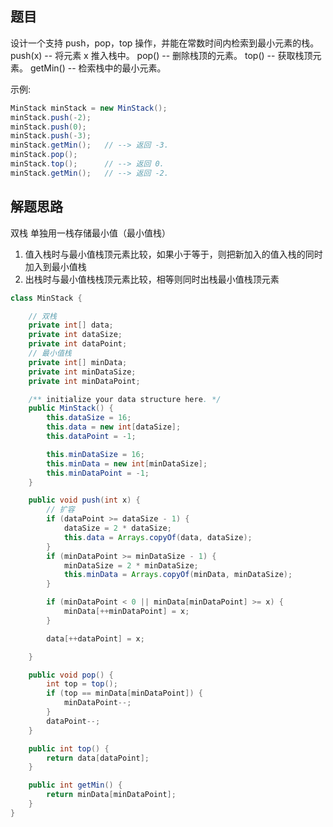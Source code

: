 ## 题目

设计一个支持 push，pop，top 操作，并能在常数时间内检索到最小元素的栈。 
 push(x) -- 将元素 x 推入栈中。 
 pop() -- 删除栈顶的元素。 
 top() -- 获取栈顶元素。 
 getMin() -- 检索栈中的最小元素。 
    

示例: 
```java
MinStack minStack = new MinStack();
minStack.push(-2);
minStack.push(0);
minStack.push(-3);
minStack.getMin();   // --> 返回 -3.
minStack.pop();
minStack.top();      // --> 返回 0.
minStack.getMin();   // --> 返回 -2.
```

## 解题思路

双栈 单独用一栈存储最小值（最小值栈）
1. 值入栈时与最小值栈顶元素比较，如果小于等于，则把新加入的值入栈的同时加入到最小值栈
2. 出栈时与最小值栈栈顶元素比较，相等则同时出栈最小值栈顶元素

```java
class MinStack {

    // 双栈
    private int[] data;
    private int dataSize;
    private int dataPoint;
    // 最小值栈
    private int[] minData;
    private int minDataSize;
    private int minDataPoint;

    /** initialize your data structure here. */
    public MinStack() {
        this.dataSize = 16;
        this.data = new int[dataSize];
        this.dataPoint = -1;

        this.minDataSize = 16;
        this.minData = new int[minDataSize];
        this.minDataPoint = -1;
    }

    public void push(int x) {
        // 扩容
        if (dataPoint >= dataSize - 1) {
            dataSize = 2 * dataSize;
            this.data = Arrays.copyOf(data, dataSize);
        }
        if (minDataPoint >= minDataSize - 1) {
            minDataSize = 2 * minDataSize;
            this.minData = Arrays.copyOf(minData, minDataSize);
        }

        if (minDataPoint < 0 || minData[minDataPoint] >= x) {
            minData[++minDataPoint] = x;
        }

        data[++dataPoint] = x;

    }

    public void pop() {
        int top = top();
        if (top == minData[minDataPoint]) {
            minDataPoint--;
        }
        dataPoint--;
    }

    public int top() {
        return data[dataPoint];
    }

    public int getMin() {
        return minData[minDataPoint];
    }
}

```

